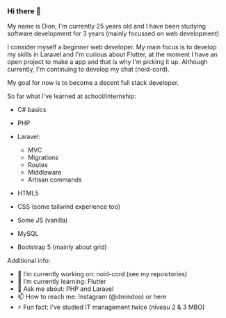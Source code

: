 ### Hi there 👋

My name is Dion, I'm currently 25 years old and I have been studying software development for 3 years (mainly focussed on web development)

I consider myself a beginner web developer. My main focus is to develop my skills in Laravel and I'm curious about Flutter, at the moment I have an open project to make a app and that is why I'm picking it up. Although currently, I'm continuing to develop my chat (noid-cord).

My goal for now is to become a decent full stack developer.

So far what I've learned at school/internship:

- C# basics
- PHP
- Laravel:
    - MVC
    - Migrations
    - Routes
    - Middleware
    - Artisan commands
  
- HTML5
- CSS (some tailwind experience too)
- Some JS (vanilla)
- MySQL
- Bootstrap 5 (mainly about grid)



Additional info:

- 🔭 I’m currently working on: noid-cord (see my repositories) 
- 🌱 I’m currently learning: Flutter
- 💬 Ask me about: PHP and Laravel
- 📫 How to reach me: Instagram (@dmindoo) or here
- ⚡ Fun fact: I've studied IT management twice (niveau 2 & 3 MBO)
